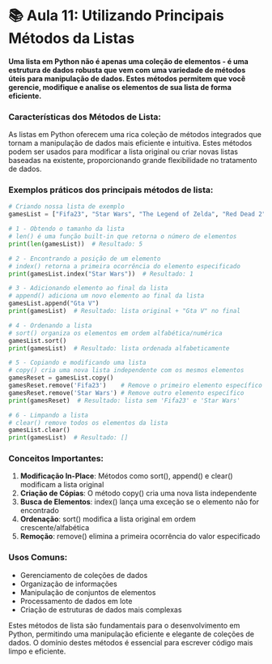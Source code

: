 # 📚 Aula 11: Utilizando Principais Métodos da Listas

#### Uma lista em Python não é apenas uma coleção de elementos - é uma estrutura de dados robusta que vem com uma variedade de métodos úteis para manipulação de dados. Estes métodos permitem que você gerencie, modifique e analise os elementos de sua lista de forma eficiente.

### Características dos Métodos de Lista:

As listas em Python oferecem uma rica coleção de métodos integrados que tornam a manipulação de dados mais eficiente e intuitiva. Estes métodos podem ser usados para modificar a lista original ou criar novas listas baseadas na existente, proporcionando grande flexibilidade no tratamento de dados.

### Exemplos práticos dos principais métodos de lista:

```python
# Criando nossa lista de exemplo
gamesList = ["Fifa23", "Star Wars", "The Legend of Zelda", "Red Dead 2", "Mario Odyssey"]

# 1 - Obtendo o tamanho da lista
# len() é uma função built-in que retorna o número de elementos
print(len(gamesList))  # Resultado: 5

# 2 - Encontrando a posição de um elemento
# index() retorna a primeira ocorrência do elemento especificado
print(gamesList.index("Star Wars"))  # Resultado: 1

# 3 - Adicionando elemento ao final da lista
# append() adiciona um novo elemento ao final da lista
gamesList.append("Gta V")
print(gamesList)  # Resultado: lista original + "Gta V" no final

# 4 - Ordenando a lista
# sort() organiza os elementos em ordem alfabética/numérica
gamesList.sort()
print(gamesList)  # Resultado: lista ordenada alfabeticamente

# 5 - Copiando e modificando uma lista
# copy() cria uma nova lista independente com os mesmos elementos
gamesReset = gamesList.copy()
gamesReset.remove('Fifa23')    # Remove o primeiro elemento específico
gamesReset.remove('Star Wars') # Remove outro elemento específico
print(gamesReset)  # Resultado: lista sem 'Fifa23' e 'Star Wars'

# 6 - Limpando a lista
# clear() remove todos os elementos da lista
gamesList.clear()
print(gamesList)  # Resultado: []
```

### Conceitos Importantes:

1. **Modificação In-Place**: Métodos como sort(), append() e clear() modificam a lista original
2. **Criação de Cópias**: O método copy() cria uma nova lista independente
3. **Busca de Elementos**: index() lança uma exceção se o elemento não for encontrado
4. **Ordenação**: sort() modifica a lista original em ordem crescente/alfabética
5. **Remoção**: remove() elimina a primeira ocorrência do valor especificado

### Usos Comuns:

- Gerenciamento de coleções de dados
- Organização de informações
- Manipulação de conjuntos de elementos
- Processamento de dados em lote
- Criação de estruturas de dados mais complexas

Estes métodos de lista são fundamentais para o desenvolvimento em Python, permitindo uma manipulação eficiente e elegante de coleções de dados. O domínio destes métodos é essencial para escrever código mais limpo e eficiente.
